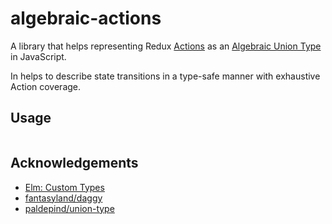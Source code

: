# algebraic-actions

A library that helps representing Redux [Actions](https://redux.js.org/basics/actions) as an [Algebraic Union Type](https://en.wikipedia.org/wiki/Algebraic_data_type) in JavaScript.

In helps to describe state transitions in a type-safe manner with exhaustive Action coverage.
## Usage

```js
```

## Acknowledgements

- [Elm: Custom Types](https://guide.elm-lang.org/types/custom_types.html)
- [fantasyland/daggy](https://github.com/fantasyland/daggy)
- [paldepind/union-type](https://github.com/paldepind/union-type)
